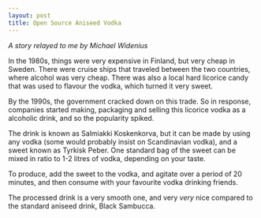 ```yaml
---
layout: post
title: Open Source Aniseed Vodka
---
```


*A story relayed to me by Michael Widenius*

In the 1980s, things were very expensive in Finland, but very cheap in Sweden. There were cruise ships that traveled between the two countries, where alcohol was very cheap. There was also a local hard licorice candy that was used to flavour the vodka, which turned it very sweet.

By the 1990s, the government cracked down on this trade. So in response, companies started making, packaging and selling this licorice vodka as a alcoholic drink, and so the popularity spiked. 

The drink is known as Salmiakki Koskenkorva, but it can be made by using any vodka (some would probably insist on Scandinavian vodka), and a sweet known as Tyrkisk Peber. One standard bag of the sweet can be mixed in ratio to 1-2 litres of vodka, depending on your taste.

To produce, add the sweet to the vodka, and agitate over a period of 20 minutes, and then consume with your favourite vodka drinking friends. 

The processed drink is a very smooth one, and very *very* nice compared to the standard aniseed drink, Black Sambucca. 
